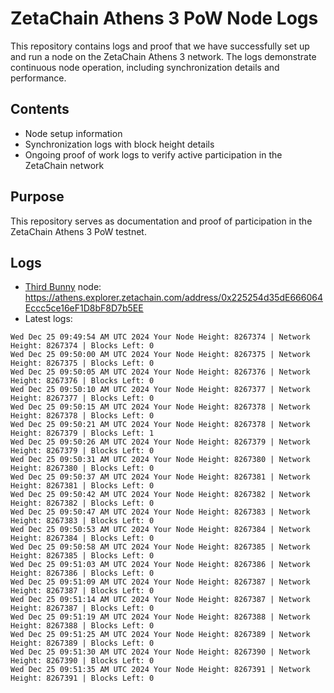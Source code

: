 # ZetaChain Athens 3 PoW Node Logs
This repository contains logs and proof that we have successfully set up and run a node on the ZetaChain Athens 3 network. The logs demonstrate continuous node operation, including synchronization details and performance.

## Contents
- Node setup information
- Synchronization logs with block height details
- Ongoing proof of work logs to verify active participation in the ZetaChain network

## Purpose
This repository serves as documentation and proof of participation in the ZetaChain Athens 3 PoW testnet.

## Logs

- [Third Bunny](https://thirdbunny.xyz/) node: https://athens.explorer.zetachain.com/address/0x225254d35dE666064Eccc5ce16eF1D8bF8D7b5EE
- Latest logs:
```
Wed Dec 25 09:49:54 AM UTC 2024 Your Node Height: 8267374 | Network Height: 8267374 | Blocks Left: 0
Wed Dec 25 09:50:00 AM UTC 2024 Your Node Height: 8267375 | Network Height: 8267375 | Blocks Left: 0
Wed Dec 25 09:50:05 AM UTC 2024 Your Node Height: 8267376 | Network Height: 8267376 | Blocks Left: 0
Wed Dec 25 09:50:10 AM UTC 2024 Your Node Height: 8267377 | Network Height: 8267377 | Blocks Left: 0
Wed Dec 25 09:50:15 AM UTC 2024 Your Node Height: 8267378 | Network Height: 8267378 | Blocks Left: 0
Wed Dec 25 09:50:21 AM UTC 2024 Your Node Height: 8267378 | Network Height: 8267379 | Blocks Left: 1
Wed Dec 25 09:50:26 AM UTC 2024 Your Node Height: 8267379 | Network Height: 8267379 | Blocks Left: 0
Wed Dec 25 09:50:31 AM UTC 2024 Your Node Height: 8267380 | Network Height: 8267380 | Blocks Left: 0
Wed Dec 25 09:50:37 AM UTC 2024 Your Node Height: 8267381 | Network Height: 8267381 | Blocks Left: 0
Wed Dec 25 09:50:42 AM UTC 2024 Your Node Height: 8267382 | Network Height: 8267382 | Blocks Left: 0
Wed Dec 25 09:50:47 AM UTC 2024 Your Node Height: 8267383 | Network Height: 8267383 | Blocks Left: 0
Wed Dec 25 09:50:53 AM UTC 2024 Your Node Height: 8267384 | Network Height: 8267384 | Blocks Left: 0
Wed Dec 25 09:50:58 AM UTC 2024 Your Node Height: 8267385 | Network Height: 8267385 | Blocks Left: 0
Wed Dec 25 09:51:03 AM UTC 2024 Your Node Height: 8267386 | Network Height: 8267386 | Blocks Left: 0
Wed Dec 25 09:51:09 AM UTC 2024 Your Node Height: 8267387 | Network Height: 8267387 | Blocks Left: 0
Wed Dec 25 09:51:14 AM UTC 2024 Your Node Height: 8267387 | Network Height: 8267387 | Blocks Left: 0
Wed Dec 25 09:51:19 AM UTC 2024 Your Node Height: 8267388 | Network Height: 8267388 | Blocks Left: 0
Wed Dec 25 09:51:25 AM UTC 2024 Your Node Height: 8267389 | Network Height: 8267389 | Blocks Left: 0
Wed Dec 25 09:51:30 AM UTC 2024 Your Node Height: 8267390 | Network Height: 8267390 | Blocks Left: 0
Wed Dec 25 09:51:35 AM UTC 2024 Your Node Height: 8267391 | Network Height: 8267391 | Blocks Left: 0
```
